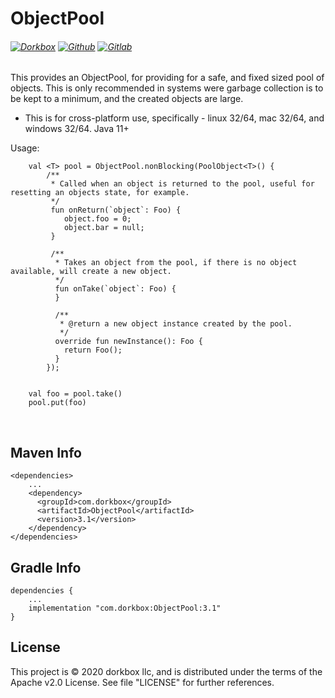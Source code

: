 ObjectPool
==========

###### [![Dorkbox](https://badge.dorkbox.com/dorkbox.svg "Dorkbox")](https://git.dorkbox.com/dorkbox/ObjectPool) [![Github](https://badge.dorkbox.com/github.svg "Github")](https://github.com/dorkbox/ObjectPool) [![Gitlab](https://badge.dorkbox.com/gitlab.svg "Gitlab")](https://gitlab.com/dorkbox/ObjectPool)

This provides an ObjectPool, for providing for a safe, and fixed sized pool of objects. This is only recommended in systems were garbage collection is to be kept to a minimum, and the created objects are large.


- This is for cross-platform use, specifically - linux 32/64, mac 32/64, and windows 32/64. Java 11+


Usage:
```
    val <T> pool = ObjectPool.nonBlocking(PoolObject<T>() {
        /**
         * Called when an object is returned to the pool, useful for resetting an objects state, for example.
         */
         fun onReturn(`object`: Foo) {
            object.foo = 0;
            object.bar = null;
         }
    
         /**
          * Takes an object from the pool, if there is no object available, will create a new object.
          */
          fun onTake(`object`: Foo) {
          }
    
          /**
           * @return a new object instance created by the pool.
           */
          override fun newInstance(): Foo {
            return Foo();
          }
        });


    val foo = pool.take()
    pool.put(foo)
```

&nbsp; 
&nbsp; 

  
Maven Info
---------
```
<dependencies>
    ...
    <dependency>
      <groupId>com.dorkbox</groupId>
      <artifactId>ObjectPool</artifactId>
      <version>3.1</version>
    </dependency>
</dependencies>
```

Gradle Info
---------
```
dependencies {
    ...
    implementation "com.dorkbox:ObjectPool:3.1"
}
````

License
---------
This project is © 2020 dorkbox llc, and is distributed under the terms of the Apache v2.0 License. See file "LICENSE" for further
 references.

